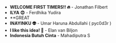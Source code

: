 * **WELCOME FIRST TIMERS!! :fire:** - Jonathan Filbert
* **ILYA :heart_eyes:** - Ferdhika Yudira
* **GREAT
* **INAYINKU :alien:** - Umar Haruna Abdullahi ( pyc0d3r )
* **I like this idea! :tada:** - Elan van Biljon
* **Indonesia Butuh Cinta** - Mahadiputra S